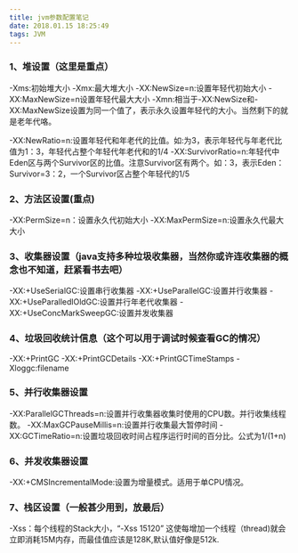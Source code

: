 ```yaml
---
title: jvm参数配置笔记
date: 2018.01.15 18:25:49
tags: JVM
---
```

### 1、堆设置（这里是重点）
-Xms:初始堆大小
-Xmx:最大堆大小
-XX:NewSize=n:设置年轻代初始大小
-XX:MaxNewSize=n设置年轻代最大大小
-Xmn:相当于-XX:NewSize和-XX:MaxNewSize设置为同一个值了，表示永久设置年轻代的大小。当然剩下的就是老年代咯。

-XX:NewRatio=n:设置年轻代和年老代的比值。如:为3，表示年轻代与年老代比值为1：3，年轻代占整个年轻代年老代和的1/4
-XX:SurvivorRatio=n:年轻代中Eden区与两个Survivor区的比值。注意Survivor区有两个。如：3，表示Eden：Survivor=3：2，一个Survivor区占整个年轻代的1/5

### 2、方法区设置(重点)
-XX:PermSize=n：设置永久代初始大小
-XX:MaxPermSize=n:设置永久代最大大小

### 3、收集器设置（java支持多种垃圾收集器，当然你或许连收集器的概念也不知道，赶紧看书去吧）
-XX:+UseSerialGC:设置串行收集器
-XX:+UseParallelGC:设置并行收集器
-XX:+UseParalledlOldGC:设置并行年老代收集器
-XX:+UseConcMarkSweepGC:设置并发收集器

### 4、垃圾回收统计信息（这个可以用于调试时候查看GC的情况）
-XX:+PrintGC
-XX:+PrintGCDetails
-XX:+PrintGCTimeStamps
-Xloggc:filename

### 5、并行收集器设置
-XX:ParallelGCThreads=n:设置并行收集器收集时使用的CPU数。并行收集线程数。
-XX:MaxGCPauseMillis=n:设置并行收集最大暂停时间
-XX:GCTimeRatio=n:设置垃圾回收时间占程序运行时间的百分比。公式为1/(1+n)

### 6、并发收集器设置
-XX:+CMSIncrementalMode:设置为增量模式。适用于单CPU情况。

### 7、栈区设置（一般甚少用到，放最后）
-Xss：每个线程的Stack大小，“-Xss 15120” 这使每增加一个线程（thread)就会立即消耗15M内存，而最佳值应该是128K,默认值好像是512k. 